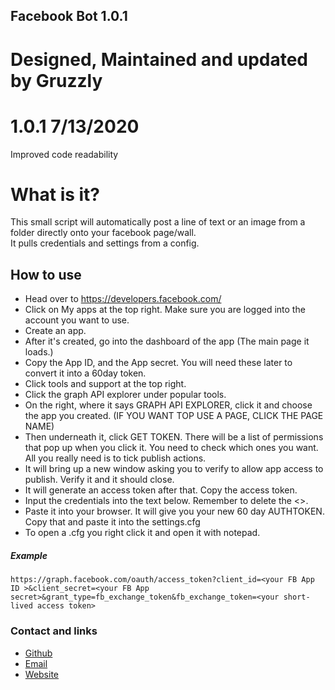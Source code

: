 ## Facebook Bot 1.0.1
# Designed, Maintained and updated by Gruzzly

# 1.0.1 7/13/2020
Improved code readability

# What is it?
This small script will automatically post a line of text or an image from a folder directly onto your facebook page/wall.<br/>
It pulls credentials and settings from a config.

## How to use
- Head over to https://developers.facebook.com/
- Click on My apps at the top right. Make sure you are logged into the account you want to use.
- Create an app.
- After it's created, go into the dashboard of the app (The main page it loads.)
- Copy the App ID, and the App secret. You will need these later to convert it into a 60day token.
- Click tools and support at the top right.
- Click the graph API explorer under popular tools.
- On the right, where it says GRAPH API EXPLORER, click it and choose the app you created. (IF YOU WANT TOP USE A PAGE, CLICK THE PAGE NAME) 
- Then underneath it, click GET TOKEN. There will be a list of permissions that pop up when you click it. You need to check which ones you want. All you really need is to tick publish actions.
- It will bring up a new window asking you to verify to allow app access to publish. Verify it and it should close.
- It will generate an access token after that. Copy the access token.
- Input the credentials into the text below. Remember to delete the <>.
- Paste it into your browser. It will give you your new 60 day AUTHTOKEN.
Copy that and paste it into the settings.cfg 
- To open a .cfg you right click it and open it with notepad.
##### Example
``` https://graph.facebook.com/oauth/access_token?client_id=<your FB App ID >&client_secret=<your FB App secret>&grant_type=fb_exchange_token&fb_exchange_token=<your short-lived access token> ```






### Contact and links
- [Github](https://github.com/Gruzzly-bear)
- [Email](mailto:gruzzly-bear@outlook.com?subject=Hey%20There!)
- [Website](https://gruzzly.co)



